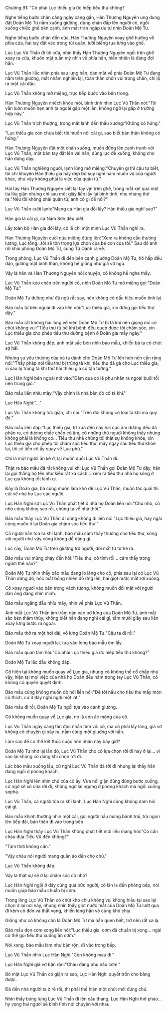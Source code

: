 




Chương 91: "Có phải Lục thiếu gia ức hiếp tiểu thư không?


Nghe tiếng bước chân càng ngày càng gần, Hàn Thương Nguyên ung dung đặt Doãn Mộ Tư nằm xuống giường, dùng chăn đắp lên người cô, ngồi xuống chiếc ghế bên cạnh, ánh mắt tràn ngập ưu tư nhìn Doãn Mộ Tư.

Nghe tiếng bước chân đến cửa, Hàn Thương Nguyên xoay ghế hướng về phía cửa, hai tay đặt vào trong túi quần, lười biếng tựa lưng vào ghế.

Lúc Lục Vũ Thần đi tới cửa, nhìn thấy Hàn Thương Nguyên ngồi trên ghế xoay ra cửa, khuôn mặt tuấn mỹ nhìn về phía hắn, hiển nhiên là đang đợi hắn.

Lục Vũ Thần liếc nhìn phía sau lưng hắn, dán mắt về phía Doãn Mộ Tư đang nằm trên giường, mắt nhắm nghiền lại, toàn thân chôn vùi trong chăn, chỉ lộ ra một cái đầu.

Lục Vũ Thần không mở miệng, trực tiếp bước vào bên trong.

Hàn Thương Nguyên nhếch khóe môi, bình tĩnh nhìn Lục Vũ Thần nói:"Tôi vẫn luôn muốn hẹn anh ta ngoài gặp một lần, không ngờ lại gặp ở trường hợp này."

Lục Vũ Thần trịch thượng, trong mắt lạnh đến thấu xương:"Không có hứng."

"Lục thiếu gia còn chưa biết tôi muốn nói cái gì, sao biết bản thân không có hứng."

Hàn Thương Nguyên đặt một chân xuống, muốn đứng lên cạnh tranh với Lục Vũ Thần, một bàn tay đặt lên vai hắn, dùng lực đè xuống, không cho hắn đứng dậy.

Lục Vũ Thần nghiêng người, lạnh lùng mở miệng:"Chuyện gì thì cậu tự biết, tôi chỉ khuyên Hàn thiếu gia hãy dẹp bỏ suy nghĩ ham muốn vợ của người khác, như vậy không phải là việc của quân tử."

Hai tay Hàn Thương Nguyên siết lại tay vịn trên ghế, trong mắt xẹt qua một tia lửa giận nhưng chỉ sau một giây liền lấy lại bình tĩnh, nhẹ nhàng thở ra:"Nếu tôi không phải quân tử, anh có gì để nói?"

Lục Vũ Thần cười lạnh:"Mang cả Hàn gia đổi lấy? Hàn thiếu gia nghĩ sao?"

Hàn gia là cái gì, cả Nam Sơn đều biết.

Lấy toàn bộ Hàn gia đổi lấy, có lẽ chỉ một mình Lục Vũ Thần nghĩ ra.



Hàn Thương Nguyên cười nửa miệng đứng lên:"Xem ra không cần thương lượng, Lục tổng…tôi sẽ tôn trọng lựa chọn của bé con của tôi." Sau đó anh rời khỏi phòng Doãn Mộ Tư, cùng Từ Oánh ra về.

Trong phòng, Lục Vũ Thần đi đến bên cạnh giường Doãn Mộ Tư, hô hấp đều đặn, gương mặt bình thản, không hề giống như giả vờ ngủ.

Vậy là hắn và Hàn Thương Nguyên nói chuyện, cô không hề nghe thấy.

Lục Vũ Thần kéo chăn trên người cô, nhìn Doãn Mô Tư mở miệng gọi:"Doãn Mộ Tư."

Doãn Mộ Tư dường như đã ngủ rất say, nên không có dấu hiệu muốn tỉnh lại.

Bảo mẫu từ bên ngoài đi vào liền nói:"Lục thiếu gia, xin đừng gọi tiểu thư dậy."

Bảo mẫu rất không hài lòng về việc Doãn Mộ Tư bị tà khí nên giọng nói có chút không vui:"Tiểu thư từ bé khi bệnh đều quen được tôi chăm sóc, xin Lục thiếu gia cho phép tiểu thư dưỡng bệnh ở Doãn gia mấy ngày."

Lục Vũ Thần không đáp, ánh mắt sắc bén nhìn bảo mẫu, khiến bà ta có chút sợ hãi.

Nhưng sự yêu thương của bà ta dành cho Doãn Mộ Tư lớn hơn nên cắn răng nói:"Thầy pháp nói tiểu thư bị trúng tà khí, tiểu thư đã gả cho Lục thiếu gia, vì sao bị trúng tà khí thử hỏi thiếu gia có tận tường."

Lục Hân Nghi bên ngoài nói vào:"Đêm qua có lẽ phu nhân ra ngoài buổi tối nên trúng gió."

Bảo mẫu liền nhíu mày:"Vậy chính là nhà bên đó có tà khí."

Lục Hân Nghi:"..."

Lục Vũ Thần không tức giận, chỉ nói:"Trên đời không có loại tà khí ma quỷ đó."

Bảo mẫu liền đáp:"Lục thiếu gia, từ xưa đến nay hai cực âm dương đều đã phân ra, có dương chắc chắn có âm, có những thứ người không thấy nhưng không phải là không có… Tiểu thư nhà chúng tôi thật sự không khỏe, xin Lục thiếu gia cho phép tôi chăm sóc tiểu thư, mấy ngày sau tiểu thư khỏe lại, tôi sẽ tiễn cô ấy quay về Lục phủ."

Chỉ là một người ăn kẻ ở, lại muốn đuổi Lục Vũ Thần đi.

Thật ra bảo mẫu đã rất không vui khi Lục Vũ Thần gọi Doãn Mộ Tư dậy, hắn lại gọi thẳng họ tên như kiểu rất xa cách… xem ra tiểu thư nhà họ sống ở Lục gia không tốt lành gì.

Đây là Doãn gia, bà cũng muốn làm khó dễ Lục Vũ Thần, muốn tác quái thì cút về nhà họ Lục các người.

Lục Hân Nghi sợ Lục Vũ Thần phát tiết ở nhà họ Doãn liền nói:"Chú nhỏ, cô nhỏ cũng không sao rồi, chúng ta về nhà thôi."

Bảo mẫu thấy Lục Vũ Thần đi cũng không đi liền nói:"Lục thiếu gia, hay ngài cũng muốn ở lại Doãn gia chăm sóc tiểu thư."

Cả người hắn tỏa ra khí lạnh, bảo mẫu cảm thấy thương cho tiểu thư, sống với người như vậy cũng không dễ dàng gì.

Lúc này, Doãn Mộ Tư trên giường trở người, đôi mắt từ từ hé ra.



Bảo mẫu vui mừng chạy đến hỏi:"Tiểu thư, cô tỉnh rồi… cảm thấy trong người thế nào?"

Doãn Mộ Tư nhìn thấy bảo mẫu đang lo lắng cho cô, phía sau lại có Lục Vũ Thần đứng đó, hốc mắt bỗng nhiên đỏ ửng lên, hai giọt nước mắt rơi xuống.

Cô xoay người vào bên trong vách tường, không muốn đối mặt với người đàn ông đang nhìn mình.

Bảo mẫu ngẩng đầu nhíu mày, nhìn về phía Lục Vũ Thần.

Ánh mắt Lục Vũ Thần âm trầm dán vào bờ lưng của Doãn Mộ Tư, ánh mắt sắc bén thâm thúy, không biết hắn đang nghĩ cái gì, tầm mười giây sau liền xoay lưng bước ra ngoài.

Bảo mẫu thở ra một hơi dài, vỗ lưng Doãn Mộ Tư:"Cậu ta đi rồi."

Doãn Mộ Tư xoay người lại, tựa vào lòng bảo mẫu ôm lấy.

Bảo mẫu quan tâm hỏi:"Có phải Lục thiếu gia ức hiếp tiểu thư không?"

Doãn Mộ Tư lắc đầu không đáp.

Cô hiện tại không muốn quay về Lục gia, nhưng cô không thể cố chấp như vậy, hiện tại mọi việc của nhà họ Doãn đều nằm trong tay Lục Vũ Thần, cô không có quyền quyết định.

Bảo mẫu cũng không muốn dò hỏi liền nói:"Để tôi nấu cho tiểu thư mấy món cô thích, cứ ở đây nghỉ ngơi một lát."

Bảo mẫu đi rồi, Doãn Mộ Tư ngồi tựa vào cạnh giường.

Cô không muốn quay về Lục gia, nó là cơn ác mộng của cô.

Lục Vũ Thần ngày càng tàn độc nhẫn tâm với cô, mà cô phải lấy lòng, giả vờ không có chuyện gì xảy ra, nằm cùng một giường với hắn.

Làm sao để có thể kết thúc cuộc hôn nhân này bây giờ?

Doãn Mộ Tư nhớ lại lần đó, Lục Vũ Thần cho cô lựa chọn rời đi hay ở lại… vì sao lại không có dũng khí chọn rời đi.

Lúc bảo mẫu xuống lầu, cứ nghĩ Lục Vũ Thần đã rời đi nhưng lại thấy hắn đang ngồi ở phòng khách.

Lục Hân Nghi lén nhìn chú của cô ấy. Vừa nổi giận đùng đùng bước xuống, cứ ngỡ sẽ xô cửa rời đi, không ngờ lại ngừng ở phòng khách mà ngồi xuống sopha.

Lục Vũ Thần, cả người tỏa ra khí lạnh, Lục Hân Nghi cũng không dám hỏi cái gì.

Bảo mẫu khinh thường nhìn một cái, gọi người hầu mang bánh trái, trà ngon lên tiếp đãi, bản thân đi vào trong bếp.

Lục Hân Nghi thấy Lục Vũ Thần không phát tiết mới liều mạng hỏi:"Có cần cháu đưa Tiểu Vũ đến không?"



"Tạm thời không cần."

"Vậy cháu nói người mang quần áo đến cho chú."

Lục Vũ Thần không đáp.

Vậy là thật sự sẽ ở lại chăm sóc cô nhỏ?

Lục Hân Nghi ngồi ở đây cũng quá bức người, cô lân la đến phòng bếp, nói muốn giúp bảo mẫu chuẩn bị cơm.

Trong lòng Lục Vũ Thần có chút khó chịu không vui không hiểu tại sao lại chọn ở lại nơi này, nhưng nhìn thấy giọt nước mắt của Doãn Mộ Tư lướt qua đi kèm cô đơn và thất vọng, khiến lòng hắn vô cùng khó chịu.

Giống như cô không còn là Doãn Mộ Tư mà hắn quen biết, trở nên rất xa lạ.

Bảo mẫu dọn cơm xong liền nói:"Lục thiếu gia, cơm đã chuẩn bị xong… ngài có thể gọi tiểu thư xuống ăn cơm."

Nói xong, bảo mẫu làm như bận rộn, đi vào trong bếp.

Lục Vũ Thần nhìn Lục Hân Nghi:"Còn không mau đi."

Lục Hân Nghi giả vờ bận rộn:"Cháu đang phụ nấu cơm."

Bỏ mặt Lục Vũ Thần có giận ra sao, Lục Hân Nghi quyết trốn cho bằng được.

Đã đến nhà người ta ở rể rồi, thì phải thể hiện một chút mới đúng chứ.

Nhìn thấy bóng lưng Lục Vũ Thần đi lên cầu thang, Lục Hân Nghi thở phào… hy vọng hai người sẽ bình tĩnh nói chuyện với nhau.




